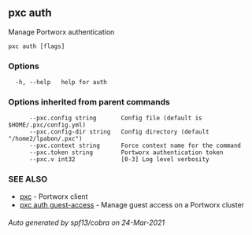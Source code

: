 ## pxc auth

Manage Portworx authentication

```
pxc auth [flags]
```

### Options

```
  -h, --help   help for auth
```

### Options inherited from parent commands

```
      --pxc.config string       Config file (default is $HOME/.pxc/config.yml)
      --pxc.config-dir string   Config directory (default "/home2/lpabon/.pxc")
      --pxc.context string      Force context name for the command
      --pxc.token string        Portworx authentication token
      --pxc.v int32             [0-3] Log level verbosity
```

### SEE ALSO

* [pxc](pxc.md)	 - Portworx client
* [pxc auth guest-access](pxc_auth_guest-access.md)	 - Manage guest access on a Portworx cluster

###### Auto generated by spf13/cobra on 24-Mar-2021
